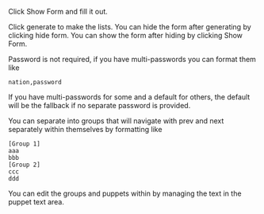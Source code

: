 Click Show Form and fill it out.

Click generate to make the lists. You can hide the form after generating by clicking hide form. You can show the form after hiding by clicking Show Form.

Password is not required, if you have multi-passwords you can format them like

```
nation,password
```

If you have multi-passwords for some and a default for others, the default will be the fallback if no separate password is provided.

You can separate into groups that will navigate with prev and next separately within themselves by formatting like

```
[Group 1]
aaa
bbb
[Group 2]
ccc
ddd
```

You can edit the groups and puppets within by managing the text in the puppet text area.
